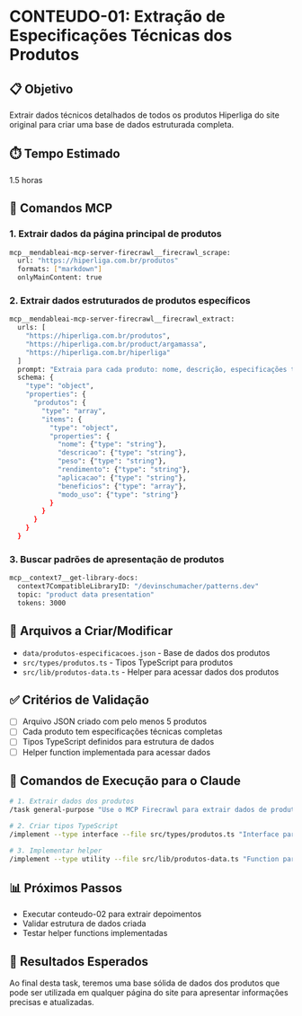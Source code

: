 # CONTEUDO-01: Extração de Especificações Técnicas dos Produtos

## 📋 Objetivo
Extrair dados técnicos detalhados de todos os produtos Hiperliga do site original para criar uma base de dados estruturada completa.

## ⏱️ Tempo Estimado
1.5 horas

## 🔧 Comandos MCP

### 1. Extrair dados da página principal de produtos
```bash
mcp__mendableai-mcp-server-firecrawl__firecrawl_scrape:
  url: "https://hiperliga.com.br/produtos"
  formats: ["markdown"]
  onlyMainContent: true
```

### 2. Extrair dados estruturados de produtos específicos
```bash
mcp__mendableai-mcp-server-firecrawl__firecrawl_extract:
  urls: [
    "https://hiperliga.com.br/produtos",
    "https://hiperliga.com.br/product/argamassa",
    "https://hiperliga.com.br/hiperliga"
  ]
  prompt: "Extraia para cada produto: nome, descrição, especificações técnicas (rendimento, peso, aplicação), modo de uso, benefícios"
  schema: {
    "type": "object",
    "properties": {
      "produtos": {
        "type": "array",
        "items": {
          "type": "object", 
          "properties": {
            "nome": {"type": "string"},
            "descricao": {"type": "string"},
            "peso": {"type": "string"},
            "rendimento": {"type": "string"},
            "aplicacao": {"type": "string"},
            "beneficios": {"type": "array"},
            "modo_uso": {"type": "string"}
          }
        }
      }
    }
  }
```

### 3. Buscar padrões de apresentação de produtos
```bash
mcp__context7__get-library-docs:
  context7CompatibleLibraryID: "/devinschumacher/patterns.dev"
  topic: "product data presentation"
  tokens: 3000
```

## 📁 Arquivos a Criar/Modificar
- `data/produtos-especificacoes.json` - Base de dados dos produtos
- `src/types/produtos.ts` - Tipos TypeScript para produtos
- `src/lib/produtos-data.ts` - Helper para acessar dados dos produtos

## ✅ Critérios de Validação
- [ ] Arquivo JSON criado com pelo menos 5 produtos
- [ ] Cada produto tem especificações técnicas completas
- [ ] Tipos TypeScript definidos para estrutura de dados
- [ ] Helper function implementada para acessar dados

## 🚀 Comandos de Execução para o Claude

```bash
# 1. Extrair dados dos produtos
/task general-purpose "Use o MCP Firecrawl para extrair dados de produtos do site hiperliga.com.br/produtos. Crie um arquivo JSON estruturado com especificações técnicas completas em data/produtos-especificacoes.json"

# 2. Criar tipos TypeScript
/implement --type interface --file src/types/produtos.ts "Interface para dados de produtos baseada no JSON extraído"

# 3. Implementar helper
/implement --type utility --file src/lib/produtos-data.ts "Function para carregar e filtrar dados de produtos do JSON"
```

## 📊 Próximos Passos
- Executar conteudo-02 para extrair depoimentos
- Validar estrutura de dados criada
- Testar helper functions implementadas

## 🎯 Resultados Esperados
Ao final desta task, teremos uma base sólida de dados dos produtos que pode ser utilizada em qualquer página do site para apresentar informações precisas e atualizadas.